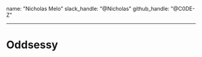 
name: "Nicholas Melo"
slack_handle: "@Nicholas"
github_handle: "@C0DE-Z"

---

# Oddsessy

<!-- Describe your board in 2-3 sentences. What are you making? What will it do? -->

<!-- How much is it going to cost? -->

<!-- Tell us a little bit about your design process. What were some challenges? What helped? ***Totally optional*** -->
